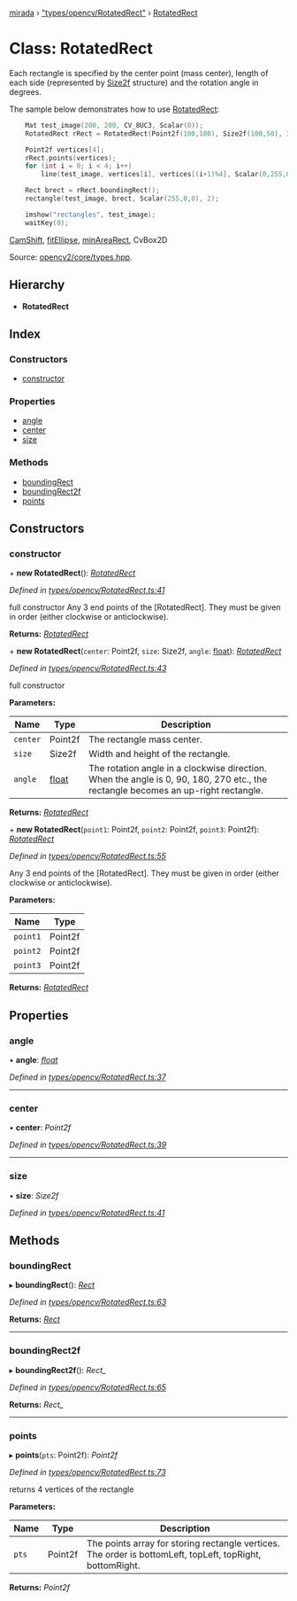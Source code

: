 [mirada](../README.md) › ["types/opencv/RotatedRect"](../modules/_types_opencv_rotatedrect_.md) › [RotatedRect](_types_opencv_rotatedrect_.rotatedrect.md)

# Class: RotatedRect


Each rectangle is specified by the center point (mass center), length of each side (represented by
[Size2f](#dc/d84/group__core__basic_1gab34496d2466b5f69930ab74c70f117d4}) structure) and the
rotation angle in degrees.

The sample below demonstrates how to use [RotatedRect](#db/dd6/classcv_1_1RotatedRect}):

```cpp
    Mat test_image(200, 200, CV_8UC3, Scalar(0));
    RotatedRect rRect = RotatedRect(Point2f(100,100), Size2f(100,50), 30);

    Point2f vertices[4];
    rRect.points(vertices);
    for (int i = 0; i < 4; i++)
        line(test_image, vertices[i], vertices[(i+1)%4], Scalar(0,255,0), 2);

    Rect brect = rRect.boundingRect();
    rectangle(test_image, brect, Scalar(255,0,0), 2);

    imshow("rectangles", test_image);
    waitKey(0);
```

[CamShift](#dc/d6b/group__video__track_1gaef2bd39c8356f423124f1fe7c44d54a1}),
[fitEllipse](#d3/dc0/group__imgproc__shape_1gaf259efaad93098103d6c27b9e4900ffa}),
[minAreaRect](#d3/dc0/group__imgproc__shape_1ga3d476a3417130ae5154aea421ca7ead9}), CvBox2D

Source:
[opencv2/core/types.hpp](https://github.com/opencv/opencv/tree/master/modules/core/include/opencv2/core/types.hpp#L534).

## Hierarchy

* **RotatedRect**

## Index

### Constructors

* [constructor](_types_opencv_rotatedrect_.rotatedrect.md#constructor)

### Properties

* [angle](_types_opencv_rotatedrect_.rotatedrect.md#angle)
* [center](_types_opencv_rotatedrect_.rotatedrect.md#center)
* [size](_types_opencv_rotatedrect_.rotatedrect.md#size)

### Methods

* [boundingRect](_types_opencv_rotatedrect_.rotatedrect.md#boundingrect)
* [boundingRect2f](_types_opencv_rotatedrect_.rotatedrect.md#boundingrect2f)
* [points](_types_opencv_rotatedrect_.rotatedrect.md#points)

## Constructors

###  constructor

\+ **new RotatedRect**(): *[RotatedRect](_types_opencv_rotatedrect_.rotatedrect.md)*

*Defined in [types/opencv/RotatedRect.ts:41](https://github.com/cancerberoSgx/mirada/blob/e7b5ae6/mirada/src/types/opencv/RotatedRect.ts#L41)*

  full constructor
  Any 3 end points of the [RotatedRect]. They must be given in order (either clockwise or
anticlockwise).

**Returns:** *[RotatedRect](_types_opencv_rotatedrect_.rotatedrect.md)*

\+ **new RotatedRect**(`center`: Point2f, `size`: Size2f, `angle`: [float](../modules/_types_opencv__hacks_.md#float)): *[RotatedRect](_types_opencv_rotatedrect_.rotatedrect.md)*

*Defined in [types/opencv/RotatedRect.ts:43](https://github.com/cancerberoSgx/mirada/blob/e7b5ae6/mirada/src/types/opencv/RotatedRect.ts#L43)*

  full constructor

**Parameters:**

Name | Type | Description |
------ | ------ | ------ |
`center` | Point2f | The rectangle mass center.  |
`size` | Size2f | Width and height of the rectangle.  |
`angle` | [float](../modules/_types_opencv__hacks_.md#float) | The rotation angle in a clockwise direction. When the angle is 0, 90, 180, 270 etc., the rectangle becomes an up-right rectangle.  |

**Returns:** *[RotatedRect](_types_opencv_rotatedrect_.rotatedrect.md)*

\+ **new RotatedRect**(`point1`: Point2f, `point2`: Point2f, `point3`: Point2f): *[RotatedRect](_types_opencv_rotatedrect_.rotatedrect.md)*

*Defined in [types/opencv/RotatedRect.ts:55](https://github.com/cancerberoSgx/mirada/blob/e7b5ae6/mirada/src/types/opencv/RotatedRect.ts#L55)*

  Any 3 end points of the [RotatedRect]. They must be given in order (either clockwise or
anticlockwise).

**Parameters:**

Name | Type |
------ | ------ |
`point1` | Point2f |
`point2` | Point2f |
`point3` | Point2f |

**Returns:** *[RotatedRect](_types_opencv_rotatedrect_.rotatedrect.md)*

## Properties

###  angle

• **angle**: *[float](../modules/_types_opencv__hacks_.md#float)*

*Defined in [types/opencv/RotatedRect.ts:37](https://github.com/cancerberoSgx/mirada/blob/e7b5ae6/mirada/src/types/opencv/RotatedRect.ts#L37)*

___

###  center

• **center**: *Point2f*

*Defined in [types/opencv/RotatedRect.ts:39](https://github.com/cancerberoSgx/mirada/blob/e7b5ae6/mirada/src/types/opencv/RotatedRect.ts#L39)*

___

###  size

• **size**: *Size2f*

*Defined in [types/opencv/RotatedRect.ts:41](https://github.com/cancerberoSgx/mirada/blob/e7b5ae6/mirada/src/types/opencv/RotatedRect.ts#L41)*

## Methods

###  boundingRect

▸ **boundingRect**(): *[Rect](_types_opencv__hacks_.rect.md)*

*Defined in [types/opencv/RotatedRect.ts:63](https://github.com/cancerberoSgx/mirada/blob/e7b5ae6/mirada/src/types/opencv/RotatedRect.ts#L63)*

**Returns:** *[Rect](_types_opencv__hacks_.rect.md)*

___

###  boundingRect2f

▸ **boundingRect2f**(): *Rect_*

*Defined in [types/opencv/RotatedRect.ts:65](https://github.com/cancerberoSgx/mirada/blob/e7b5ae6/mirada/src/types/opencv/RotatedRect.ts#L65)*

**Returns:** *Rect_*

___

###  points

▸ **points**(`pts`: Point2f): *Point2f*

*Defined in [types/opencv/RotatedRect.ts:73](https://github.com/cancerberoSgx/mirada/blob/e7b5ae6/mirada/src/types/opencv/RotatedRect.ts#L73)*

  returns 4 vertices of the rectangle

**Parameters:**

Name | Type | Description |
------ | ------ | ------ |
`pts` | Point2f | The points array for storing rectangle vertices. The order is bottomLeft, topLeft, topRight, bottomRight.  |

**Returns:** *Point2f*
